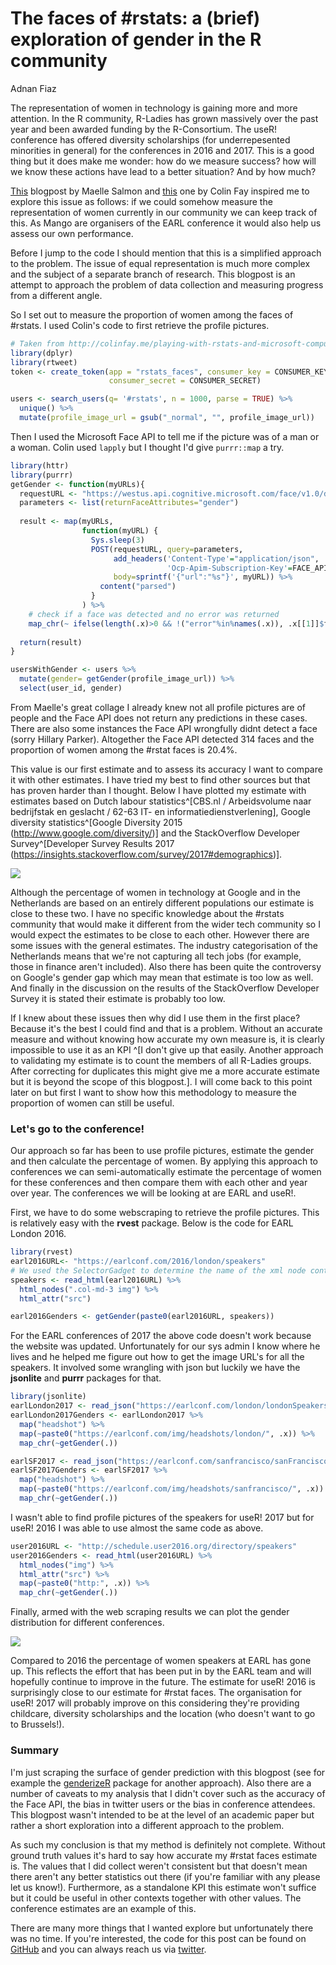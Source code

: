# The faces of #rstats: a (brief) exploration of gender in the R community
Adnan Fiaz  


The representation of women in technology is gaining more and more attention. In the R community, R-Ladies has grown massively over the past year and been awarded funding by the R-Consortium. The useR! conference has offered diversity scholarships (for underrepesented minorities in general) for the conferences in 2016 and 2017. This is a good thing but it does make me wonder: how do we measure success? how will we know these actions have lead to a better situation? And by how much?

[This](http://www.masalmon.eu/2017/03/19/facesofr/) blogpost by Maelle Salmon and [this](http://colinfay.me/playing-with-rstats-and-microsoft-computer-vision-api/) one by Colin Fay inspired me to explore this issue as follows: if we could somehow measure the representation of women currently in our community we can keep track of this. As Mango are organisers of the EARL conference it would also help us assess our own performance.  

Before I jump to the code I should mention that this is a simplified approach to the problem. The issue of equal representation is much more complex and the subject of a separate branch of research. This blogpost is an attempt to approach the problem of data collection and measuring progress from a different angle. 

So I set out to measure the proportion of women among the faces of #rstats. I used Colin's code to first retrieve the profile pictures. 


```r
# Taken from http://colinfay.me/playing-with-rstats-and-microsoft-computer-vision-api/
library(dplyr)
library(rtweet)
token <- create_token(app = "rstats_faces", consumer_key = CONSUMER_KEY, 
                      consumer_secret = CONSUMER_SECRET)

users <- search_users(q= '#rstats', n = 1000, parse = TRUE) %>%
  unique() %>% 
  mutate(profile_image_url = gsub("_normal", "", profile_image_url))
```

Then I used the Microsoft Face API to tell me if the picture was of a man or a woman. Colin used `lapply` but I thought I'd give `purrr::map` a try.


```r
library(httr)
library(purrr)
getGender <- function(myURLs){
  requestURL <- "https://westus.api.cognitive.microsoft.com/face/v1.0/detect"
  parameters <- list(returnFaceAttributes="gender")
  
  result <- map(myURLs, 
                function(myURL) {
                  Sys.sleep(3)
                  POST(requestURL, query=parameters, 
                       add_headers('Content-Type'="application/json",
                                   'Ocp-Apim-Subscription-Key'=FACE_API_KEY), 
                       body=sprintf('{"url":"%s"}', myURL)) %>% 
                    content("parsed")
                  } 
                ) %>% 
    # check if a face was detected and no error was returned
    map_chr(~ ifelse(length(.x)>0 && !("error"%in%names(.x)), .x[[1]]$faceAttribute$gender, NA))
  
  return(result)
}

usersWithGender <- users %>% 
  mutate(gender= getGender(profile_image_url)) %>% 
  select(user_id, gender)
```


From Maelle's great collage I already knew not all profile pictures are of people and the Face API does not return any predictions in these cases. There are also some instances the Face API wrongfully didnt detect a face (sorry Hillary Parker). Altogether the Face API detected  314 faces and the proportion of women among the #rstat faces is 20.4%. 

This value is our first estimate and to assess its accuracy I want to compare it with other estimates. I have tried my best to find other sources but that has proven harder than I thought. Below I have plotted my estimate with estimates based on Dutch labour statistics^[CBS.nl / Arbeidsvolume naar bedrijfstak en geslacht / 62-63 IT- en informatiedienstverlening], Google diversity statistics^[Google Diversity 2015 (http://www.google.com/diversity/)] and the StackOverflow Developer Survey^[Developer Survey Results 2017 (https://insights.stackoverflow.com/survey/2017#demographics)]. 

![](rstats_faces_files/figure-html/unnamed-chunk-4-1.png)<!-- -->

Although the percentage of women in technology at Google and in the Netherlands are based on an entirely different populations our estimate is close to these two. I have no specific knowledge about the #rstats community that would make it different from the wider tech community so I would expect the estimates to be close to each other. However there are some issues with the general estimates. The industry categorisation of the Netherlands means that we're not capturing all tech jobs (for example, those in finance aren't included). Also there has been quite the controversy on Google's gender gap which may mean that estimate is too low as well. And finally in the discussion on the results of the StackOverflow Developer Survey it is stated their estimate is probably too low. 

If I knew about these issues then why did I use them in the first place? Because it's the best I could find and that is a problem. Without an accurate measure and without knowing how accurate my own measure is, it is clearly impossible to use it as an KPI ^[I don't give up that easily. Another approach to validating my estimate is to count the members of all R-Ladies groups. After correcting for duplicates this might give me
a more accurate estimate but it is beyond the scope of this blogpost.]. I will come back to this point later on but first I want to show how this methodology to measure the proportion of women can still be useful.

### Let's go to the conference!

Our approach so far has been to use profile pictures, estimate the gender and then calculate the percentage of women. By applying this approach to conferences we can semi-automatically estimate the percentage of women for these conferences and then compare them with each other and year over year. The conferences we will be looking at are EARL and useR!. 

First, we have to do some webscraping to retrieve the profile pictures. This is relatively easy with the **rvest** package. Below is the code for EARL London 2016.


```r
library(rvest)
earl2016URL<- "https://earlconf.com/2016/london/speakers"
# We used the SelectorGadget to determine the name of the xml node containing the image tage
speakers <- read_html(earl2016URL) %>% 
  html_nodes(".col-md-3 img") %>% 
  html_attr("src")

earl2016Genders <- getGender(paste0(earl2016URL, speakers))
```

For the EARL conferences of 2017 the above code doesn't work because the website was updated. Unfortunately for our sys admin I know where he lives and he helped me figure out how to get the image URL's for all the speakers. It involved some wrangling with json but luckily we have the **jsonlite** and **purrr** packages for that.


```r
library(jsonlite)
earlLondon2017 <- read_json("https://earlconf.com/london/londonSpeakers.json")
earlLondon2017Genders <- earlLondon2017 %>% 
  map("headshot") %>% 
  map(~paste0("https://earlconf.com/img/headshots/london/", .x)) %>% 
  map_chr(~getGender(.))

earlSF2017 <- read_json("https://earlconf.com/sanfrancisco/sanFranciscoSpeakers.json")
earlSF2017Genders <- earlSF2017 %>% 
  map("headshot") %>% 
  map(~paste0("https://earlconf.com/img/headshots/sanfrancisco/", .x)) %>% 
  map_chr(~getGender(.))
```

I wasn't able to find profile pictures of the speakers for useR! 2017 but for useR! 2016 I was able to use almost the same code as above.  


```r
user2016URL <- "http://schedule.user2016.org/directory/speakers"
user2016Genders <- read_html(user2016URL) %>% 
  html_nodes("img") %>% 
  html_attr("src") %>% 
  map(~paste0("http:", .x)) %>% 
  map_chr(~getGender(.))
```

Finally, armed with the web scraping results we can plot the gender distribution for different conferences.

![](rstats_faces_files/figure-html/unnamed-chunk-8-1.png)<!-- -->

Compared to 2016  the percentage of women speakers at EARL has gone up. This reflects the effort that has been put in by the EARL team and will hopefully continue to improve in the future. The estimate for useR! 2016 is surprisingly close to our estimate for #rstat faces. The organisation for useR! 2017 will probably improve on this considering they're providing childcare, diversity scholarships and the location (who doesn't want to go to Brussels!).

### Summary
I'm just scraping the surface of gender prediction with this blogpost (see for example the [genderizeR](https://github.com/kalimu/genderizeR) package for another approach). Also there are a number of caveats to my analysis that I didn't cover such as the accuracy of the Face API, the bias in twitter users or the bias in conference attendees. This blogpost wasn't intended to be at the level of an academic paper but rather a short exploration into a different approach to the problem.

As such my conclusion is that my method is definitely not complete. Without ground truth values it's hard to say how accurate my #rstat faces estimate is. The values that I did collect weren't consistent but that doesn't mean there aren't any better statistics out there (if you're familiar with any please let us know!). Furthermore, as a standalone KPI this estimate won't suffice but it could be useful in other contexts together with other values. The conference estimates are an example of this.

There are many more things that I wanted explore but unfortunately there was no time. If you're interested, the code for this post can be found on [GitHub](https://github.com/MangoTheCat) and you can always reach us via [twitter](https://twitter.com/MangotheCat]).  
